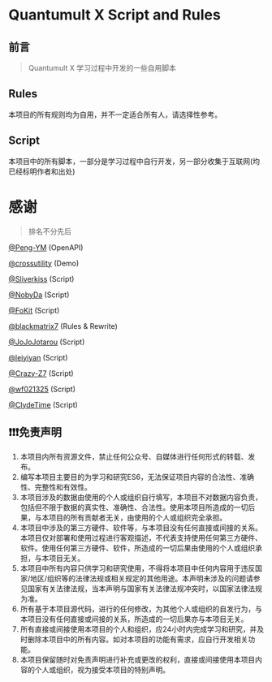 # Quantumult X Script and Rules

## 前言
> Quantumult X 学习过程中开发的一些自用脚本


## Rules
 本项目的所有规则均为自用，并不一定适合所有人，请选择性参考。
## Script
 本项目中的所有脚本，一部分是学习过程中自行开发，另一部分收集于互联网(均已经标明作者和出处)

 # 感谢
 > 排名不分先后

 [@Peng-YM](https://github.com/Peng-YM/QuanX) (OpenAPI)

 [@crossutility](https://github.com/crossutility/Quantumult-X) (Demo)

 [@Sliverkiss](https://github.com/Sliverkiss) (Script)

 [@NobyDa](https://github.com/NobyDa) (Script)

 [@FoKit](https://github.com/FoKit) (Script)

 [@blackmatrix7](https://github.com/blackmatrix7/ios_rule_script) (Rules & Rewrite)
 
 [@JoJoJotarou](https://github.com/JoJoJotarou) (Script)

 [@leiyiyan](https://github.com/leiyiyan) (Script)

 [@Crazy-Z7](https://github.com/Crazy-Z7) (Script)

 [@wf021325](https://github.com/wf021325) (Script)

 [@ClydeTime](https://github.com/ClydeTime) (Script)

## ❗❗❗免责声明
1. 本项目内所有资源文件，禁止任何公众号、自媒体进行任何形式的转载、发布。
2. 编写本项目主要目的为学习和研究ES6，无法保证项目内容的合法性、准确性、完整性和有效性。
3. 本项目涉及的数据由使用的个人或组织自行填写，本项目不对数据内容负责，包括但不限于数据的真实性、准确性、合法性。使用本项目所造成的一切后果，与本项目的所有贡献者无关，由使用的个人或组织完全承担。
4. 本项目中涉及的第三方硬件、软件等，与本项目没有任何直接或间接的关系。本项目仅对部署和使用过程进行客观描述，不代表支持使用任何第三方硬件、软件。使用任何第三方硬件、软件，所造成的一切后果由使用的个人或组织承担，与本项目无关。
5. 本项目中所有内容只供学习和研究使用，不得将本项目中任何内容用于违反国家/地区/组织等的法律法规或相关规定的其他用途。本声明未涉及的问题请参见国家有关法律法规，当本声明与国家有关法律法规冲突时，以国家法律法规为准。
6. 所有基于本项目源代码，进行的任何修改，为其他个人或组织的自发行为，与本项目没有任何直接或间接的关系，所造成的一切后果亦与本项目无关。
7. 所有直接或间接使用本项目的个人和组织，应24小时内完成学习和研究，并及时删除本项目中的所有内容。如对本项目的功能有需求，应自行开发相关功能。
8. 本项目保留随时对免责声明进行补充或更改的权利，直接或间接使用本项目内容的个人或组织，视为接受本项目的特别声明。

 